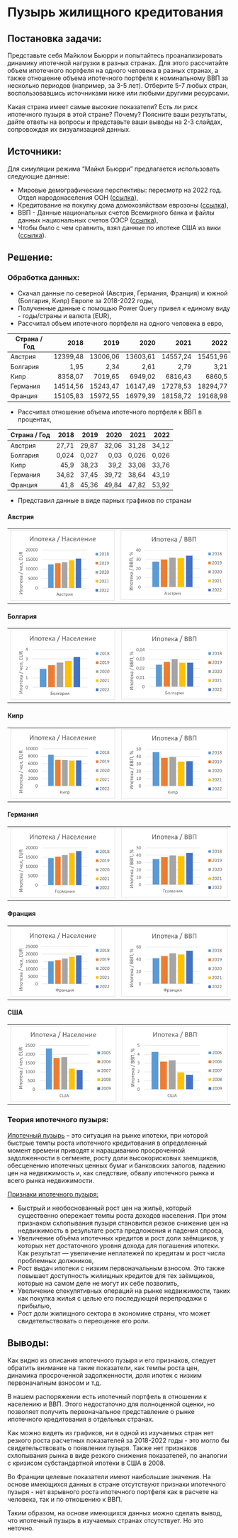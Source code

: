 # Пузырь жилищного кредитования

## Постановка задачи:
Представьте себя Майклом Бьюрри и попытайтесь проанализировать динамику ипотечной нагрузки в разных странах. Для этого рассчитайте объем ипотечного портфеля на одного человека в разных странах, а также отношение объема ипотечного портфеля к номинальному ВВП за несколько периодов (например, за 3-5 лет). Отберите 5-7 любых стран, воспользовавшись источниками ниже или любыми другими ресурсами. 

Какая страна имеет самые высокие показатели? Есть ли риск ипотечного пузыря в этой стране? Почему? Поясните ваши результаты, дайте ответы на вопросы и представьте ваши выводы на 2-3 слайдах, сопровождая их визуализацией данных. 

## Источники:
Для симуляции режима “Майкл Бьюрри” предлагается использовать следующие данные:
* Мировые демографические перспективы: пересмотр на 2022 год. Отдел народонаселения ООН ([ссылка](https://data.worldbank.org/indicator/SP.POP.TOTL)),
* Кредитование на покупку дома домохозяйствам еврозоны ([ссылка](https://data.ecb.europa.eu/data/concepts/lending?searchTerm=&filterSequence=tags_array&sort=relevance&filterType=basic&showDatasetModal=false&filtersReset=false&resetAll=false&tags_array%5B%5D=House+purchase&tags_array%5B%5D=Lending&reference_area_name%5B%5D=Germany)),
* ВВП - Данные национальных счетов Всемирного банка и файлы данных национальных счетов ОЭСР ([ссылка](https://data.worldbank.org/indicator/NY.GDP.MKTP.CD)),
* Чтобы было с чем сравнить, взял данные по ипотеке США из вики ([ссылка](https://en.wikipedia.org/wiki/Subprime_mortgage_crisis)).

## Решение:
### Обработка данных:
* Скачал данные по северной (Австрия, Германия, Франция) и южной (Болгария, Кипр) Европе за 2018-2022 годы,
* Полученные данные с помощью Power Query привел к единому виду - годы/страны и валюта (EUR),
* Рассчитал объем ипотечного портфеля на одного человека в евро,

| Страна / Год |     2018 |     2019 |     2020 |     2021 |     2022 |
|--------------|---------:|---------:|---------:|---------:|---------:|
| Австрия      | 12399,48 | 13006,06 | 13603,61 | 14557,24 | 15451,96 |
| Болгария     |     1,95 |     2,34 |     2,61 |     2,79 |     3,21 |
| Кипр         |  8358,07 |  7019,65 |  6949,02 |  6816,43 |   6860,5 |
| Германия     | 14514,56 | 15243,47 | 16147,49 | 17278,53 | 18294,77 |
| Франция      | 15105,83 | 15972,55 | 16979,39 | 18158,72 | 19168,98 |

* Рассчитал отношение объема ипотечного портфеля к ВВП в процентах,

| Страна / Год |  2018 |  2019 |  2020 |  2021 |  2022 |
|--------------|------:|------:|------:|------:|------:|
| Австрия      | 27,71 | 29,87 | 32,06 | 31,28 | 34,12 |
| Болгария     | 0,024 | 0,027 |  0,03 | 0,026 | 0,026 |
| Кипр         |  45,9 | 38,23 |  39,2 | 33,08 | 33,76 |
| Германия     | 34,82 | 37,45 | 39,72 | 38,64 | 43,19 |
| Франция      |  41,8 | 45,36 | 49,84 | 47,82 | 53,92 |

* Представил данные в виде парных графиков по странам

#### Австрия
| |  |
|--------------|------:|
|![Ипотека / чел, EUR](./img/austria.lend.pop.png)|![Ипотека / ВВП, %](./img/austria.lend.gdp.png)|
#### Болгария
| |  |
|--------------|------:|
|![Ипотека / чел, EUR](./img/bulgaria.lend.pop.png)|![Ипотека / ВВП, %](./img/bulgaria.lend.gdp.png)|
#### Кипр
| |  |
|--------------|------:|
|![Ипотека / чел, EUR](./img/cyprus.lend.pop.png)|![Ипотека / ВВП, %](./img/cyprus.lend.gdp.png)|
#### Германия
| |  |
|--------------|------:|
|![Ипотека / чел, EUR](./img/germany.lend.pop.png)|![Ипотека / ВВП, %](./img/germany.lend.gdp.png)|
#### Франция
| |  |
|--------------|------:|
|![Ипотека / чел, EUR](./img/france.lend.pop.png)|![Ипотека / ВВП, %](./img/france.lend.gdp.png)|
#### США
| |  |
|--------------|------:|
|![Ипотека / чел, EUR](./img/usa.lend.pop.png)|![Ипотека / ВВП, %](./img/usa.lend.gdp.png)|

### Теория ипотечного пузыря:

[Ипотечный пузырь](https://www.banki.ru/news/daytheme/?id=10978387) – это ситуация на рынке ипотеки, при которой быстрые темпы роста ипотечного кредитования в определенный момент времени приводят к наращиванию просроченной задолженности в сегменте, росту доли высокорисковых заемщиков, обесценению ипотечных ценных бумаг и банковских залогов, падению цен на недвижимость и, как следствие, обвалу ипотечного рынка и всего рынка недвижимости.

[Признаки ипотечного пузыря:](https://blog.domclick.ru/ipoteka/post/chto-takoe-ipotechnyj-puzyr-i-chem-on-opasen-dlya-rynka-nedvizhimosti)
* Быстрый и необоснованный рост цен на жильё, который существенно опережает темпы роста доходов населения. При этом признаком схлопывания пузыря становится резкое снижение цен на недвижимость в результате роста предложения и падения спроса,
* Увеличение объёма ипотечных кредитов и рост доли заёмщиков, у которых нет достаточного уровня дохода для погашения ипотеки. Как результат — увеличение неплатежей по кредитам и рост числа проблемных должников,
* Рост выдач ипотеки с низким первоначальным взносом. Это также повышает доступность жилищных кредитов для тех заёмщиков, которые на самом деле не могут их себе позволить,
* Увеличение спекулятивных операций на рынке недвижимости, таких как покупка жилья с целью его последующей перепродажи с прибылью,
* Рост доли жилищного сектора в экономике страны, что может свидетельствовать о переоценке его роли.

## Выводы:
Как видно из описания ипотечного пузыря и его признаков, следует обратить внимание на такие показатели, как темпы роста цен, динамика просроченной задолженности, доля ипотек с низким первоначалным взносом и т.д.

В нашем распоряжении есть ипотечный портфель в отношении к населению и ВВП. Этого недостаточно для полноценной оценки, но позволяет получить первоначальное представление о рынке ипотечного кредитования в отдельных странах. 

Как можно видеть из графиков, ни в одной из изучаемых стран нет резкого роста расчетных показателей за 2018-2022 годы - это могло бы свидетельствовать о появлении пузыря. Также нет признаков схлопывания рынка в виде резкого снижения показателей, по аналогии с кризисом субстандартной ипотеки в США в 2008.

Во Франции целевые показатели имеют наибольшие значения. На основе имеющихся данных в стране отсутствуют признаки ипотечного пузыря - нет взрывного роста ипотечного портфеля как в расчете на человека, так и по отношению к ВВП.

Таким образом, на основе имеющихся данных можно сделать вывод, что ипотечный пузырь в изучаемых странах отсутствует. Но это неточно.

